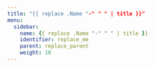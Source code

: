```yaml
---
title: "{{ replace .Name "-" " " | title }}"
menu:
  sidebar:
    name: {{ replace .Name "-" " " | title }}
    identifier: replace_me
    parent: replace_parent
    weight: 10
---
```

